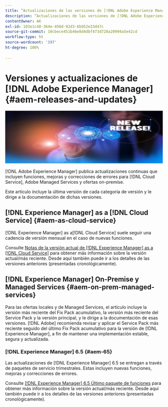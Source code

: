```yaml
---
title: “Actualizaciones de las versiones de [!DNL Adobe Experience Manager]”
description: “Actualizaciones de las versiones de [!DNL Adobe Experience Manager]”
contentOwner: AK
exl-id: 103e1c40-364e-450d-92d3-6b952e33d47c
source-git-commit: 10cbece451b46e8d4dbf473d728a20994a5e42cd
workflow-type: ht
source-wordcount: '197'
ht-degree: 100%

---
```


# Versiones y actualizaciones de [!DNL Adobe Experience Manager] {#aem-releases-and-updates}

![[!DNL Experience Manager]Nuevas versiones](assets/new-aem-releases1.jpeg)

[!DNL Adobe Experience Manager] publica actualizaciones continuas que incluyen funciones, mejoras y correcciones de errores para [!DNL Cloud Service], Adobe Managed Services y ofertas on-premise.

Este artículo incluye la última versión de cada categoría de versión y le dirige a la documentación de dichas versiones.

## [!DNL Experience Manager] as a [!DNL Cloud Service] {#aem-as-cloud-service}

[!DNL Experience Manager] as a[!DNL Cloud Service] suele seguir una cadencia de versión mensual en el caso de nuevas funciones.

Consulte [Notas de la versión actual de [!DNL Experience Manager] as a [!DNL Cloud Service]](https://experienceleague.adobe.com/es/docs/experience-manager-cloud-service/content/release-notes/release-notes/release-notes-current) para obtener más información sobre la versión actual/más reciente. Desde aquí también puede ir a los detalles de las versiones anteriores (presentadas cronológicamente).

## [!DNL Experience Manager] On-Premise y Managed Services {#aem-on-prem-managed-services}

Para las ofertas locales y de Managed Services, el artículo incluye la versión más reciente del Fix Pack acumulativo, la versión más reciente del Service Pack y la versión principal, y le dirige a la documentación de esas versiones.  [!DNL Adobe] recomienda revisar y aplicar el Service Pack más reciente seguido del último Fix Pack acumulativo para la versión de [!DNL Experience Manager], a fin de mantener una implementación estable, segura y actualizada.

### [!DNL Experience Manager] 6.5 {#aem-65}

Las actualizaciones de [!DNL Experience Manager] 6.5 se entregan a través de paquetes de servicio trimestrales. Estas incluyen nuevas funciones, mejoras y correcciones de errores.

Consulte [[!DNL Experience Manager] 6.5 Último paquete de funciones](https://experienceleague.adobe.com/es/docs/experience-manager-65/content/release-notes/release-notes) para obtener más información sobre la versión actual/más reciente. Desde aquí también puede ir a los detalles de las versiones anteriores (presentadas cronológicamente).
